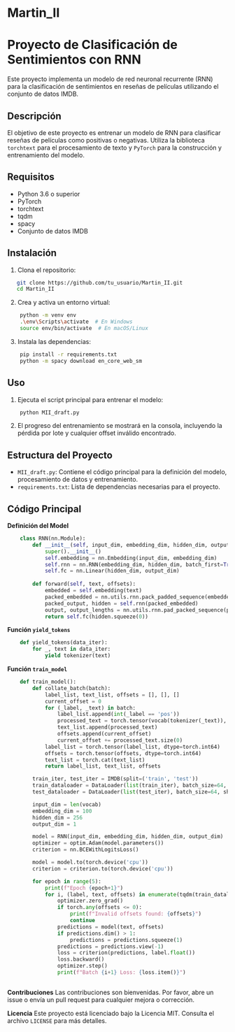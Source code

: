 ﻿# Martin_II

# Proyecto de Clasificación de Sentimientos con RNN

Este proyecto implementa un modelo de red neuronal recurrente (RNN) para la clasificación de sentimientos en reseñas de películas utilizando el conjunto de datos IMDB.

## Descripción

El objetivo de este proyecto es entrenar un modelo de RNN para clasificar reseñas de películas como positivas o negativas. Utiliza la biblioteca `torchtext` para el procesamiento de texto y `PyTorch` para la construcción y entrenamiento del modelo.

## Requisitos

- Python 3.6 o superior
- PyTorch
- torchtext
- tqdm
- spacy
- Conjunto de datos IMDB

## Instalación

1. Clona el repositorio:
```sh
   git clone https://github.com/tu_usuario/Martin_II.git
   cd Martin_II
```


2. Crea y activa un entorno virtual:

```sh
    python -m venv env
    .\env\Scripts\activate  # En Windows
    source env/bin/activate  # En macOS/Linux
```
3. Instala las dependencias:

```sh
    pip install -r requirements.txt
    python -m spacy download en_core_web_sm
```
## Uso  

1. Ejecuta el script principal para entrenar el modelo:

```sh
    python MII_draft.py
```
2. El progreso del entrenamiento se mostrará en la consola, incluyendo la pérdida por lote y cualquier offset inválido encontrado.

## Estructura del Proyecto

- `MII_draft.py`: Contiene el código principal para la definición del modelo, procesamiento de datos y entrenamiento.
- `requirements.txt`: Lista de dependencias necesarias para el proyecto.

## Código Principal

**Definición del Model**

```python
    class RNN(nn.Module):
        def __init__(self, input_dim, embedding_dim, hidden_dim, output_dim):
            super().__init__()
            self.embedding = nn.Embedding(input_dim, embedding_dim)
            self.rnn = nn.RNN(embedding_dim, hidden_dim, batch_first=True)
            self.fc = nn.Linear(hidden_dim, output_dim)
        
        def forward(self, text, offsets):
            embedded = self.embedding(text)
            packed_embedded = nn.utils.rnn.pack_padded_sequence(embedded, offsets, batch_first=True, enforce_sorted=False)
            packed_output, hidden = self.rnn(packed_embedded)
            output, output_lengths = nn.utils.rnn.pad_packed_sequence(packed_output, batch_first=True)
            return self.fc(hidden.squeeze(0))
```
**Función `yield_tokens`**

```python
    def yield_tokens(data_iter):
        for _, text in data_iter:
            yield tokenizer(text)
```

**Función `train_model`**

```python
    def train_model():
        def collate_batch(batch):
            label_list, text_list, offsets = [], [], []
            current_offset = 0
            for (_label, _text) in batch:
                label_list.append(int(_label == 'pos'))
                processed_text = torch.tensor(vocab(tokenizer(_text)), dtype=torch.int64)
                text_list.append(processed_text)
                offsets.append(current_offset)
                current_offset += processed_text.size(0)
            label_list = torch.tensor(label_list, dtype=torch.int64)
            offsets = torch.tensor(offsets, dtype=torch.int64)
            text_list = torch.cat(text_list)
            return label_list, text_list, offsets

        train_iter, test_iter = IMDB(split=('train', 'test'))
        train_dataloader = DataLoader(list(train_iter), batch_size=64, shuffle=True, collate_fn=collate_batch)
        test_dataloader = DataLoader(list(test_iter), batch_size=64, shuffle=True, collate_fn=collate_batch)

        input_dim = len(vocab)
        embedding_dim = 100
        hidden_dim = 256
        output_dim = 1

        model = RNN(input_dim, embedding_dim, hidden_dim, output_dim)
        optimizer = optim.Adam(model.parameters())
        criterion = nn.BCEWithLogitsLoss()

        model = model.to(torch.device('cpu'))
        criterion = criterion.to(torch.device('cpu'))

        for epoch in range(5):
            print(f"Epoch {epoch+1}")
            for i, (label, text, offsets) in enumerate(tqdm(train_dataloader, desc=f"Training Epoch {epoch+1}")):
                optimizer.zero_grad()
                if torch.any(offsets <= 0):
                    print(f"Invalid offsets found: {offsets}")
                    continue
                predictions = model(text, offsets)
                if predictions.dim() > 1:
                    predictions = predictions.squeeze(1)
                predictions = predictions.view(-1)
                loss = criterion(predictions, label.float())
                loss.backward()
                optimizer.step()
                print(f"Batch {i+1} Loss: {loss.item()}")
                
```

**Contribuciones**
Las contribuciones son bienvenidas. Por favor, abre un issue o envía un pull request para cualquier mejora o corrección.

**Licencia**
Este proyecto está licenciado bajo la Licencia MIT. Consulta el archivo `LICENSE` para más detalles.
